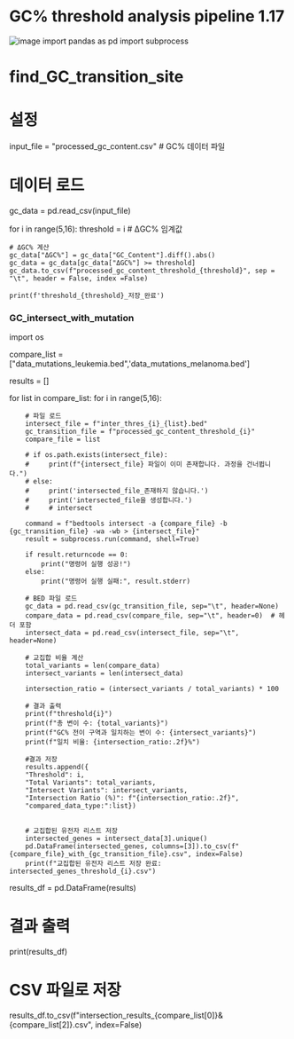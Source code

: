 # GC% threshold analysis pipeline 1.17
![image](https://github.com/user-attachments/assets/1fa2e34f-32f5-48e9-87ed-ed73c659788c)
import pandas as pd
import subprocess

# find_GC_transition_site

# 설정
input_file = "processed_gc_content.csv"  # GC% 데이터 파일

# 데이터 로드
gc_data = pd.read_csv(input_file)

for i in range(5,16):
    threshold = i  # ΔGC% 임계값

    # ΔGC% 계산
    gc_data["ΔGC%"] = gc_data["GC_Content"].diff().abs()
    gc_data = gc_data[gc_data["ΔGC%"] >= threshold]
    gc_data.to_csv(f"processed_gc_content_threshold_{threshold}", sep = "\t", header = False, index =False)

    print(f'threshold_{threshold}_저장_완료')

### GC_intersect_with_mutation

import os

compare_list = ["data_mutations_leukemia.bed",'data_mutations_melanoma.bed']

results = []

for list in compare_list:
    for i in range(5,16):
                                                
        # 파일 로드
        intersect_file = f"inter_thres_{i}_{list}.bed"
        gc_transition_file = f"processed_gc_content_threshold_{i}"
        compare_file = list

        # if os.path.exists(intersect_file):
        #     print(f"{intersect_file} 파일이 이미 존재합니다. 과정을 건너뜁니다.")
        # else:
        #     print('intersected_file_존재하지 않습니다.')
        #     print('intersected_file을 생성합니다.')
        #     # intersect

        command = f"bedtools intersect -a {compare_file} -b {gc_transition_file} -wa -wb > {intersect_file}"
        result = subprocess.run(command, shell=True)

        if result.returncode == 0:
            print("명령어 실행 성공!")
        else:
            print("명령어 실행 실패:", result.stderr)

        # BED 파일 로드
        gc_data = pd.read_csv(gc_transition_file, sep="\t", header=None)
        compare_data = pd.read_csv(compare_file, sep="\t", header=0)  # 헤더 포함
        intersect_data = pd.read_csv(intersect_file, sep="\t", header=None)

        # 교집합 비율 계산
        total_variants = len(compare_data)
        intersect_variants = len(intersect_data)

        intersection_ratio = (intersect_variants / total_variants) * 100

        # 결과 출력
        print(f"threshold{i}")
        print(f"총 변이 수: {total_variants}")
        print(f"GC% 전이 구역과 일치하는 변이 수: {intersect_variants}")
        print(f"일치 비율: {intersection_ratio:.2f}%")

        #결과 저장
        results.append({
        "Threshold": i,
        "Total Variants": total_variants,
        "Intersect Variants": intersect_variants,
        "Intersection Ratio (%)": f"{intersection_ratio:.2f}",
        "compared_data_type:":list})
        

        # 교집합된 유전자 리스트 저장
        intersected_genes = intersect_data[3].unique()
        pd.DataFrame(intersected_genes, columns=[3]).to_csv(f"{compare_file}_with_{gc_transition_file}.csv", index=False)
        print(f"교집합된 유전자 리스트 저장 완료: intersected_genes_threshold_{i}.csv")


results_df = pd.DataFrame(results)

# 결과 출력
print(results_df)

# CSV 파일로 저장
results_df.to_csv(f"intersection_results_{compare_list[0]}&{compare_list[2]}.csv", index=False)


